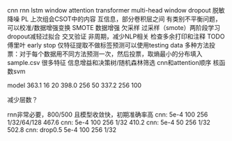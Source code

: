 cnn
rnn lstm window
attention transformer multi-head window
dropout
脱敏
降噪 PL 
上次组会CSOT中的内容
互信息，部分卷积层之间
有类别不平衡问题，可以校准/数据增强变换 SMOTE 数据增强 欠采样 过采样（smote）两阶段学习
dropout减轻过拟合
交叉验证
非周期，减少NLP相关
检查多余打印和注释
TODO
傅里叶
early stop
仅特征提取不做标签预测可以使用testing data
多种方法投票：对于每个数据用不同方法预测一次，然后投票，取熵最小的分布填入sample.csv
很多特征 信息增益和决策树/随机森林筛选
cnn和attention顺序
核函数svm

model
363.1 16 20
398.0 256 50
337.2 256 100

减少层数？

rnn非常必要，800/500 且模型收敛快，初期准确率高
cnn: 5e-4 100 256 1/32/64/128 467.6
cnn: 5e-4 100 256 1/32 410.2
cnn: 5e-4 50 256 1/32 502.8
cnn: drop0.5 5e-4 100 256 1/32 